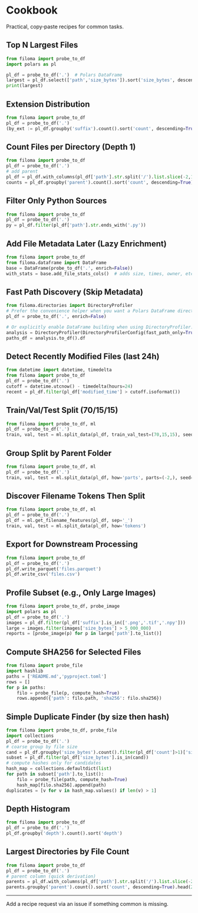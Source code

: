 # Cookbook

Practical, copy‑paste recipes for common tasks.

## Top N Largest Files
```python
from filoma import probe_to_df
import polars as pl

pl_df = probe_to_df('.')  # Polars DataFrame
largest = pl_df.select(['path','size_bytes']).sort('size_bytes', descending=True).head(10)
print(largest)
```

## Extension Distribution
```python
from filoma import probe_to_df
pl_df = probe_to_df('.')
(by_ext := pl_df.groupby('suffix').count().sort('count', descending=True).head(15))
```

## Count Files per Directory (Depth 1)
```python
from filoma import probe_to_df
pl_df = probe_to_df('.')
# add parent
pl_df = pl_df.with_columns(pl_df['path'].str.split('/').list.slice(-2,1).alias('parent'))
counts = pl_df.groupby('parent').count().sort('count', descending=True)
```

## Filter Only Python Sources
```python
from filoma import probe_to_df
pl_df = probe_to_df('.')
py = pl_df.filter(pl_df['path'].str.ends_with('.py'))
```

## Add File Metadata Later (Lazy Enrichment)
```python
from filoma import probe_to_df
from filoma.dataframe import DataFrame
base = DataFrame(probe_to_df('.', enrich=False))
with_stats = base.add_file_stats_cols()  # adds size, times, owner, etc.
```

## Fast Path Discovery (Skip Metadata)
```python
from filoma.directories import DirectoryProfiler
# Prefer the convenience helper when you want a Polars DataFrame directly:
pl_df = probe_to_df('.', enrich=False)

# Or explicitly enable DataFrame building when using DirectoryProfiler:
analysis = DirectoryProfiler(DirectoryProfilerConfig(fast_path_only=True, build_dataframe=True)).probe('.')
paths_df = analysis.to_df().df
```

## Detect Recently Modified Files (last 24h)
```python
from datetime import datetime, timedelta
from filoma import probe_to_df
pl_df = probe_to_df('.')
cutoff = datetime.utcnow() - timedelta(hours=24)
recent = pl_df.filter(pl_df['modified_time'] > cutoff.isoformat())
```

## Train/Val/Test Split (70/15/15)
```python
from filoma import probe_to_df, ml
pl_df = probe_to_df('.')
train, val, test = ml.split_data(pl_df, train_val_test=(70,15,15), seed=42)
```

## Group Split by Parent Folder
```python
from filoma import probe_to_df, ml
pl_df = probe_to_df('.')
train, val, test = ml.split_data(pl_df, how='parts', parts=(-2,), seed=42)
```

## Discover Filename Tokens Then Split
```python
from filoma import probe_to_df, ml
pl_df = probe_to_df('.')
pl_df = ml.get_filename_features(pl_df, sep='_')
train, val, test = ml.split_data(pl_df, how='tokens')
```

## Export for Downstream Processing
```python
from filoma import probe_to_df
pl_df = probe_to_df('.')
pl_df.write_parquet('files.parquet')
pl_df.write_csv('files.csv')
```

## Profile Subset (e.g., Only Large Images)
```python
from filoma import probe_to_df, probe_image
import polars as pl
pl_df = probe_to_df('.')
images = pl_df.filter(pl_df['suffix'].is_in(['.png','.tif','.npy']))
large = images.filter(images['size_bytes'] > 5_000_000)
reports = [probe_image(p) for p in large['path'].to_list()]
```

## Compute SHA256 for Selected Files
```python
from filoma import probe_file
import hashlib
paths = ['README.md','pyproject.toml']
rows = []
for p in paths:
    filo = probe_file(p, compute_hash=True)
    rows.append({'path': filo.path, 'sha256': filo.sha256})
```

## Simple Duplicate Finder (by size then hash)
```python
from filoma import probe_to_df, probe_file
import collections
pl_df = probe_to_df('.')
# coarse group by file size
cand = pl_df.groupby('size_bytes').count().filter(pl_df['count']>1)['size_bytes'].to_list()
subset = pl_df.filter(pl_df['size_bytes'].is_in(cand))
# compute hashes only for candidates
hash_map = collections.defaultdict(list)
for path in subset['path'].to_list():
    filo = probe_file(path, compute_hash=True)
    hash_map[filo.sha256].append(path)
duplicates = [v for v in hash_map.values() if len(v) > 1]
```

## Depth Histogram
```python
from filoma import probe_to_df
pl_df = probe_to_df('.')
pl_df.groupby('depth').count().sort('depth')
```

## Largest Directories by File Count
```python
from filoma import probe_to_df
pl_df = probe_to_df('.')
# parent column (quick derivation)
parents = pl_df.with_columns(pl_df['path'].str.split('/').list.slice(-2,1).alias('parent'))
parents.groupby('parent').count().sort('count', descending=True).head(20)
```

---
Add a recipe request via an issue if something common is missing.
